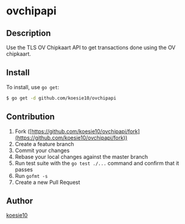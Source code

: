 # ovchipapi

## Description

Use the TLS OV Chipkaart API to get transactions done using the OV chipkaart.

## Install

To install, use `go get`:

```bash
$ go get -d github.com/koesie10/ovchipapi
```

## Contribution

1. Fork ([https://github.com/koesie10/ovchipapi/fork](https://github.com/koesie10/ovchipapi/fork))
1. Create a feature branch
1. Commit your changes
1. Rebase your local changes against the master branch
1. Run test suite with the `go test ./...` command and confirm that it passes
1. Run `gofmt -s`
1. Create a new Pull Request

## Author

[koesie10](https://github.com/koesie10)
